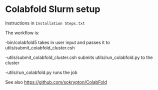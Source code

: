 # Colabfold Slurm setup

Instructions in `Installation Steps.txt`

The workflow is:

-bin/colabfold5 takes in user input and passes it to utils/submit_colabfold_cluster.csh

-utils/submit_colabfold_cluster.csh submits utils/run_colabfold.py to the cluster

-utils/run_colabfold.py runs the job

See also https://github.com/sokrypton/ColabFold
